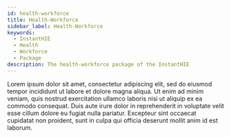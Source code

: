 ```yaml
---
id: health-workforce
title: Health-Workforce
sidebar_label: Health-Workforce
keywords:
  - InstantHIE
  - Health
  - Workforce
  - Package
description: The health-workforce package of the InstantHIE
---
```


Lorem ipsum dolor sit amet, consectetur adipiscing elit, sed do eiusmod tempor incididunt ut labore et dolore magna aliqua. Ut enim ad minim veniam, quis nostrud exercitation ullamco laboris nisi ut aliquip ex ea commodo consequat. Duis aute irure dolor in reprehenderit in voluptate velit esse cillum dolore eu fugiat nulla pariatur. Excepteur sint occaecat cupidatat non proident, sunt in culpa qui officia deserunt mollit anim id est laborum.
